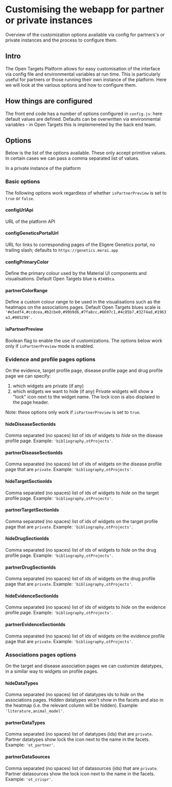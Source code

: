 # Customising the webapp for partner or private instances

Overview of the customization options available via config for partners's or private instances and the process to configure them.

## Intro

The Open Targets Platform allows for easy customisation of the interface via config file and environmental variables at run time. This is particularly useful for partners or those running their own instance of the platform.
Here we will look at the various options and how to configure them.

## How things are configured

The front end code has a number of options configured in `config.js`: here default values are defined.
Defaults can be overwritten via environmental variables - in Open Targets this is implemeneted by the back end team.

## Options

Below is the list of the options available. These only accept primitive values. In certain cases we can pass a comma separated list of values.

In a private instance of the platform

### Basic options

The following options work regardless of whether `isPartnerPreview` is set to `true` or `false`.

#### configUrlApi

URL of the platform API

#### configGeneticsPortalUrl

URL for links to corresponding pages of the Eligere Genetics portal,
no trailing slash;
defaults to `https://genetics.merai.app`

#### configPrimaryColor

Define the primary colour used by the Material UI components and visualisations. Default Open Targets blue is `#3489ca`.

#### partnerColorRange

Define a custom colour range to be used in the visualisations such as the heatmaps on the associations pages. Default Open Targets blues scale is `'#e5edf4,#ccdcea,#b2cbe0,#99b9d6,#7fa8cc,#6697c1,#4c85b7,#3274ad,#1963a3,#005299'`.

#### isPartnerPreview

Boolean flag to enable the use of customizations. The options below work only if `isPartnerPreview` mode is enabled.

### Evidence and profile pages options

On the evidence, target profile page, disease profile page and drug profile page we can specify:

1. which widgets are private (if any)
1. which widgets we want to hide (if any)
   Private widgets will show a "lock" icon next to the widget name.
   The lock icon is also displaied in the page header.

Note: these options only work if `isPartnerPreview` is set to `true`.

#### hideDiseaseSectionIds

Comma separated (no spaces) list of ids of widgets to _hide_ on the disease profile page. Example: `'bibliography,otProjects'`.

#### partnerDiseaseSectionIds

Comma separated (no spaces) list of ids of widgets on the disease profile page that are `private`. Example: `'bibliography,otProjects'`.

#### hideTargetSectionIds

Comma separated (no spaces) list of ids of widgets to _hide_ on the target profile page. Example: `'bibliography,otProjects'`.

#### partnerTargetSectionIds

Comma separated (no spaces) list of ids of widgets on the target profile page that are `private`. Example: `'bibliography,otProjects'`.

#### hideDrugSectionIds

Comma separated (no spaces) list of ids of widgets to _hide_ on the drug profile page. Example: `'bibliography,otProjects'`.

#### partnerDrugSectionIds

Comma separated (no spaces) list of ids of widgets on the drug profile page that are `private`. Example: `'bibliography,otProjects'`.

#### hideEvidenceSectionIds

Comma separated (no spaces) list of ids of widgets to _hide_ on the evidence profile page. Example: `'bibliography,otProjects'`.

#### partnerEvidenceSectionIds

Comma separated (no spaces) list of ids of widgets on the evidence profile page that are `private`. Example: `'bibliography,otProjects'`.

### Associations pages options

On the target and disease association pages we can customize datatypes, in a similar way to widgets on profile pages.

#### hideDataTypes

Comma separated (no spaces) list of datatypes ids to _hide_ on the associations pages. Hidden datatypes won't show in the facets and also in the heatmap (i.e. the relevant column will be hidden). Example: `'literature,animal_model'`.

#### partnerDataTypes

Comma separated (no spaces) list of datatypes (ids) that are `private`.
Partner datatypes show lock the icon next to the name in the facets. Example: `'ot_partner'`.

#### partnerDataSources

Comma separated (no spaces) list of datasources (ids) that are `private`.
Partner datasources show the lock icon next to the name in the facets. Example: `'ot_crispr'`.
